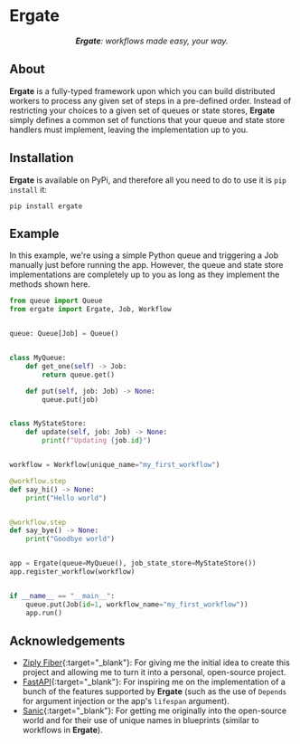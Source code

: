 <style>
    .md-content .md-typeset h1 { display: none; }
</style>

# Ergate

<p align="center">
    <em><b>Ergate</b>: workflows made easy, your way.</em>
</p>


## About

**Ergate** is a fully-typed framework upon which you can build distributed workers to process any given set of steps in a pre-defined order. Instead of restricting your choices to a given set of queues or state stores, **Ergate** simply defines a common set of functions that your queue and state store handlers must implement, leaving the implementation up to you.


## Installation

**Ergate** is available on PyPi, and therefore all you need to do to use it is `pip install` it:
```console
pip install ergate
```


## Example

In this example, we're using a simple Python queue and triggering a Job manually just before running the app. However, the queue and state store implementations are completely up to you as long as they implement the methods shown here.

```py
from queue import Queue
from ergate import Ergate, Job, Workflow


queue: Queue[Job] = Queue()


class MyQueue:
    def get_one(self) -> Job:
        return queue.get()

    def put(self, job: Job) -> None:
        queue.put(job)


class MyStateStore:
    def update(self, job: Job) -> None:
        print(f"Updating {job.id}")


workflow = Workflow(unique_name="my_first_workflow")

@workflow.step
def say_hi() -> None:
    print("Hello world")


@workflow.step
def say_bye() -> None:
    print("Goodbye world")


app = Ergate(queue=MyQueue(), job_state_store=MyStateStore())
app.register_workflow(workflow)


if __name__ == "__main__":
    queue.put(Job(id=1, workflow_name="my_first_workflow"))
    app.run()
```


## Acknowledgements
- [Ziply Fiber](https://ziplyfiber.com){:target="_blank"}: For giving me the initial idea to create this project and allowing me to turn it into a personal, open-source project.
- [FastAPI](https://github.com/tiangolo/fastapi){:target="_blank"}: For inspiring me on the implementation of a bunch of the features supported by **Ergate** (such as the use of `Depends` for argument injection or the app's `lifespan` argument).
- [Sanic](https://github.com/sanic-org/sanic){:target="_blank"}: For getting me originally into the open-source world and for their use of unique names in blueprints (similar to workflows in **Ergate**).
